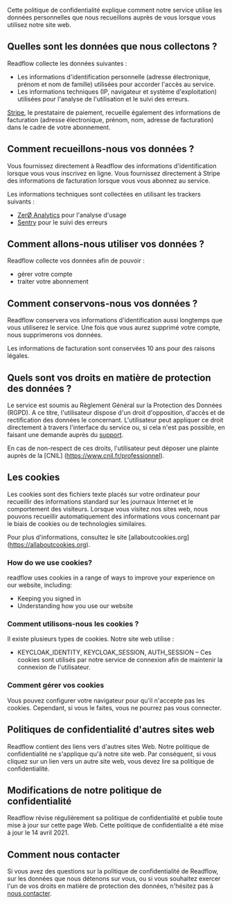 
Cette politique de confidentialité explique comment notre service utilise les données personnelles que nous recueillons auprès de vous lorsque vous utilisez notre site web.

## Quelles sont les données que nous collectons ?

Readflow collecte les données suivantes :

- Les informations d'identification personnelle (adresse électronique, prénom et nom de famille) utilisées pour accorder l'accès au service.
- Les informations techniques (IP, navigateur et système d'exploitation) utilisées pour l'analyse de l'utilisation et le suivi des erreurs.


[Stripe](https://stripe.com), le prestataire de paiement, recueille également des informations de facturation (adresse électronique, prénom, nom, adresse de facturation) dans le cadre de votre abonnement.

## Comment recueillons-nous vos données ?

Vous fournissez directement à Readflow des informations d'identification lorsque vous vous inscrivez en ligne.
Vous fournissez directement à Stripe des informations de facturation lorsque vous vous abonnez au service.

Les informations techniques sont collectées en utilisant les trackers suivants :

- [ZerØ Analytics](https://github.com/ncarlier/za) pour l'analyse d'usage
- [Sentry](https://sentry.io) pour le suivi des erreurs

## Comment allons-nous utiliser vos données ?

Readflow collecte vos données afin de pouvoir :

- gérer votre compte
- traiter votre abonnement

## Comment conservons-nous vos données ?

Readflow conservera vos informations d'identification aussi longtemps que vous utiliserez le service.
Une fois que vous aurez supprimé votre compte, nous supprimerons vos données.

Les informations de facturation sont conservées 10 ans pour des raisons légales.

## Quels sont vos droits en matière de protection des données ?

Le service est soumis au Règlement Général sur la Protection des Données (RGPD).
A ce titre, l'utilisateur dispose d'un droit d'opposition, d'accès et de rectification des données le concernant.
L'utilisateur peut appliquer ce droit directement à travers l'interface du service ou, si cela n'est pas possible, en faisant une demande auprès du [support](/fr/contact).

En cas de non-respect de ces droits, l'utilisateur peut déposer une plainte auprès de la [CNIL] (https://www.cnil.fr/professionnel).

## Les cookies

Les cookies sont des fichiers texte placés sur votre ordinateur pour recueillir des informations standard sur les journaux Internet et le comportement des visiteurs.
Lorsque vous visitez nos sites web, nous pouvons recueillir automatiquement des informations vous concernant par le biais de cookies ou de technologies similaires.

Pour plus d'informations, consultez le site [allaboutcookies.org] (https://allaboutcookies.org).

### How do we use cookies?

readflow uses cookies in a range of ways to improve your experience on our website, including:

- Keeping you signed in
- Understanding how you use our website

### Comment utilisons-nous les cookies ?

Il existe plusieurs types de cookies. Notre site web utilise :

- KEYCLOAK_IDENTITY, KEYCLOAK_SESSION, AUTH_SESSION – Ces cookies sont utilisés par notre service de connexion afin de maintenir la connexion de l'utilisateur.

### Comment gérer vos cookies

Vous pouvez configurer votre navigateur pour qu'il n'accepte pas les cookies. Cependant, si vous le faites, vous ne pourrez pas vous connecter.

## Politiques de confidentialité d'autres sites web

Readflow contient des liens vers d'autres sites Web.
Notre politique de confidentialité ne s'applique qu'à notre site web.
Par conséquent, si vous cliquez sur un lien vers un autre site web, vous devez lire sa politique de confidentialité.

## Modifications de notre politique de confidentialité

Readflow révise régulièrement sa politique de confidentialité et publie toute mise à jour sur cette page Web.
Cette politique de confidentialité a été mise à jour le 14 avril 2021.

## Comment nous contacter

Si vous avez des questions sur la politique de confidentialité de Readflow, sur les données que nous détenons sur vous, ou si vous souhaitez exercer l'un de vos droits en matière de protection des données, n'hésitez pas à [nous contacter](/fr/contact).
